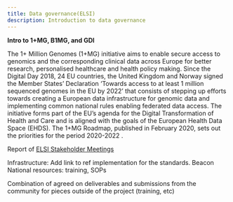 ```yaml
---
title: Data governance(ELSI)
description: Introduction to data governance
---
```


**Intro to 1+MG, B1MG, and GDI**

The 1+ Million Genomes (1+MG) initiative aims to enable secure access to genomics and the
corresponding clinical data across Europe for better research, personalised healthcare and
health policy making. Since the Digital Day 2018, 24 EU countries, the United Kingdom and
Norway signed the Member States’ Declaration ‘Towards access to at least 1 million sequenced
genomes in the EU by 2022’ that consists of stepping up efforts towards creating a European
data infrastructure for genomic data and implementing common national rules enabling
federated data access. The initiative forms part of the EU’s agenda for the Digital Transformation
of Health and Care and is aligned with the goals of the European Health Data Space (EHDS). The 1+MG Roadmap, published in February 2020, sets out the priorities for the period 2020-2022 .

Report of [ELSI Stakeholder Meetings](https://zenodo.org/record/7590787)


Infrastructure: Add link to ref implementation for the standards. Beacon
National resources: training, SOPs

Combination of agreed on deliverables and submissions from the community for pieces outside of the project (training, etc)



